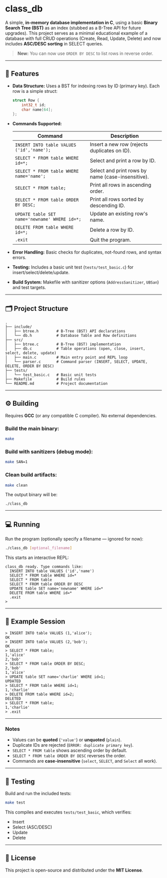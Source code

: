 # class_db

A simple, **in-memory database implementation in C**, using a basic **Binary Search Tree (BST)** as an index (stubbed as a B-Tree API for future upgrades). This project serves as a minimal educational example of a database with full CRUD operations (Create, Read, Update, Delete) and now includes **ASC/DESC sorting** in SELECT queries.

> **New:** You can now use `ORDER BY DESC` to list rows in reverse order.

---

## 🤩 Features

* **Data Structure:** Uses a BST for indexing rows by ID (primary key). Each row is a simple struct:

  ```c
  struct Row {
      int32_t id;
      char name[64];
  };
  ```

* **Commands Supported:**

  | Command                                       | Description                                       |
  | --------------------------------------------- | ------------------------------------------------- |
  | `INSERT INTO table VALUES ('id','name');`     | Insert a new row (rejects duplicates on ID).      |
  | `SELECT * FROM table WHERE id=*;`             | Select and print a row by ID.                     |
  | `SELECT * FROM table WHERE name='name';`      | Select and print rows by name (case-insensitive). |
  | `SELECT * FROM table;`                        | Print all rows in ascending order.                |
  | `SELECT * FROM table ORDER BY DESC;`          | Print all rows sorted by descending ID.           |
  | `UPDATE table SET name='newname' WHERE id=*;` | Update an existing row's name.                    |
  | `DELETE FROM table WHERE id=*;`               | Delete a row by ID.                               |
  | `.exit`                                       | Quit the program.                                 |

* **Error Handling:** Basic checks for duplicates, not-found rows, and syntax errors.

* **Testing:** Includes a basic unit test (`tests/test_basic.c`) for insert/select/delete/update.

* **Build System:** Makefile with sanitizer options (`AddressSanitizer`, `UBSan`) and test targets.

---

## 🗂️ Project Structure

```
.
├── include/
│   ├── btree.h        # B-Tree (BST) API declarations
│   └── db.h           # Database Table and Row definitions
├── src/
│   ├── btree.c        # B-Tree (BST) implementation
│   ├── db.c           # Table operations (open, close, insert, select, delete, update)
│   ├── main.c         # Main entry point and REPL loop
│   └── parser.c       # Command parser (INSERT, SELECT, UPDATE, DELETE, ORDER BY DESC)
├── tests/
│   └── test_basic.c   # Basic unit tests
├── Makefile           # Build rules
└── README.md          # Project documentation
```

---

## ⚙️ Building

Requires **GCC** (or any compatible C compiler). No external dependencies.

### Build the main binary:

```bash
make
```

### Build with sanitizers (debug mode):

```bash
make SAN=1
```

### Clean build artifacts:

```bash
make clean
```

The output binary will be:

```
./class_db
```

---

## 💻 Running

Run the program (optionally specify a filename — ignored for now):

```bash
./class_db [optional_filename]
```

This starts an interactive REPL:

```
class_db ready. Type commands like:
  INSERT INTO table VALUES ('id','name')
  SELECT * FROM table WHERE id=*
  SELECT * FROM table
  SELECT * FROM table ORDER BY DESC
  UPDATE table SET name='newname' WHERE id=*
  DELETE FROM table WHERE id=*
  .exit
>
```

---

## 🧠 Example Session

```
> INSERT INTO table VALUES (1,'alice');
OK
> INSERT INTO table VALUES (2,'bob');
OK
> SELECT * FROM table;
1,'alice'
2,'bob'
> SELECT * FROM table ORDER BY DESC;
2,'bob'
1,'alice'
> UPDATE table SET name='charlie' WHERE id=1;
UPDATED
> SELECT * FROM table WHERE id=1;
1,'charlie'
> DELETE FROM table WHERE id=2;
DELETED
> SELECT * FROM table;
1,'charlie'
> .exit
```

---

### Notes

* Values can be **quoted** (`'value'`) or **unquoted** (`plain`).
* Duplicate IDs are rejected (`ERROR: duplicate primary key`).
* `SELECT * FROM table` shows ascending order by default.
* `SELECT * FROM table ORDER BY DESC` reverses the order.
* Commands are **case-insensitive** (`select`, `SELECT`, and `Select` all work).

---

## 🧪 Testing

Build and run the included tests:

```bash
make test
```

This compiles and executes `tests/test_basic`, which verifies:

* Insert
* Select (ASC/DESC)
* Update
* Delete

---

## 📝 License

This project is open-source and distributed under the **MIT License**.
